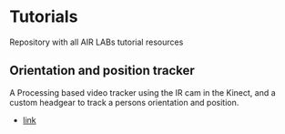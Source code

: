 # Tutorials
Repository with all AIR LABs tutorial resources

## Orientation and position tracker
A Processing based video tracker using the IR cam in the Kinect, and a custom headgear to track a persons orientation and position.
- [link](https://github.com/airlabitu/Tutorials/tree/master/Orientation_and_position_tracker)
